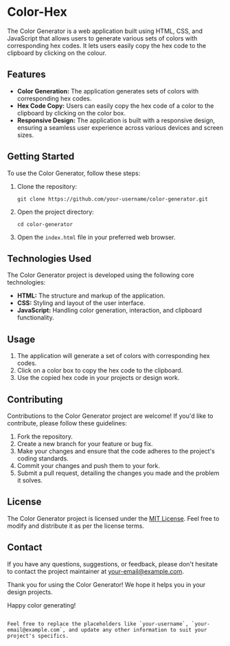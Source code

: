# Color-Hex

The Color Generator is a web application built using HTML, CSS, and JavaScript that allows users to generate various sets of colors with corresponding hex codes. It lets users easily copy the hex code to the clipboard by clicking on the colour.

## Features

- **Color Generation:** The application generates sets of colors with corresponding hex codes.
- **Hex Code Copy:** Users can easily copy the hex code of a color to the clipboard by clicking on the color box.
- **Responsive Design:** The application is built with a responsive design, ensuring a seamless user experience across various devices and screen sizes.

## Getting Started

To use the Color Generator, follow these steps:

1. Clone the repository:

   ```shell
   git clone https://github.com/your-username/color-generator.git
   ```

2. Open the project directory:

   ```shell
   cd color-generator
   ```

3. Open the `index.html` file in your preferred web browser.

## Technologies Used

The Color Generator project is developed using the following core technologies:
- **HTML:** The structure and markup of the application.
- **CSS:** Styling and layout of the user interface.
- **JavaScript:** Handling color generation, interaction, and clipboard functionality.

## Usage
1. The application will generate a set of colors with corresponding hex codes.
2. Click on a color box to copy the hex code to the clipboard.
3. Use the copied hex code in your projects or design work.

## Contributing

Contributions to the Color Generator project are welcome! If you'd like to contribute, please follow these guidelines:

1. Fork the repository.
2. Create a new branch for your feature or bug fix.
3. Make your changes and ensure that the code adheres to the project's coding standards.
4. Commit your changes and push them to your fork.
5. Submit a pull request, detailing the changes you made and the problem it solves.

## License

The Color Generator project is licensed under the [MIT License](LICENSE). Feel free to modify and distribute it as per the license terms.

## Contact

If you have any questions, suggestions, or feedback, please don't hesitate to contact the project maintainer at your-email@example.com.

Thank you for using the Color Generator! We hope it helps you in your design projects.

Happy color generating!
```

Feel free to replace the placeholders like `your-username`, `your-email@example.com`, and update any other information to suit your project's specifics.
